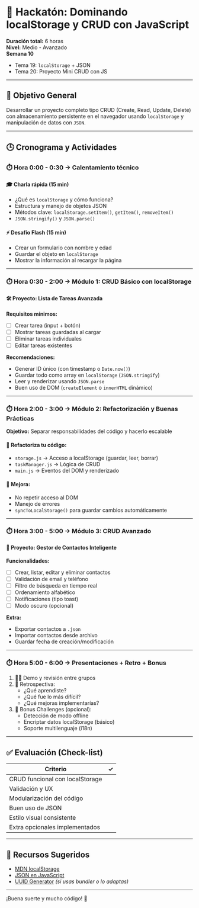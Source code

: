 # 🧠 Hackatón: Dominando localStorage y CRUD con JavaScript

**Duración total:** 6 horas  
**Nivel:** Medio - Avanzado  
**Semana 10**  
- Tema 19: `localStorage` + JSON  
- Tema 20: Proyecto Mini CRUD con JS

---

## 🧩 Objetivo General

Desarrollar un proyecto completo tipo CRUD (Create, Read, Update, Delete) con almacenamiento persistente en el navegador usando `localStorage` y manipulación de datos con `JSON`.

---

## 🕒 Cronograma y Actividades

### ⏱️ Hora 0:00 - 0:30 → Calentamiento técnico

#### 🎓 Charla rápida (15 min)

- ¿Qué es `localStorage` y cómo funciona?
- Estructura y manejo de objetos JSON
- Métodos clave: `localStorage.setItem()`, `getItem()`, `removeItem()`
- `JSON.stringify()` y `JSON.parse()`

#### ⚡ Desafío Flash (15 min)

- Crear un formulario con nombre y edad
- Guardar el objeto en `localStorage`
- Mostrar la información al recargar la página

---

### ⏱️ Hora 0:30 - 2:00 → Módulo 1: CRUD Básico con localStorage

#### 🛠️ Proyecto: Lista de Tareas Avanzada

**Requisitos mínimos:**
- [ ] Crear tarea (input + botón)
- [ ] Mostrar tareas guardadas al cargar
- [ ] Eliminar tareas individuales
- [ ] Editar tareas existentes

**Recomendaciones:**
- Generar ID único (con timestamp o `Date.now()`)
- Guardar todo como array en `localStorage` (`JSON.stringify`)
- Leer y renderizar usando `JSON.parse`
- Buen uso de DOM (`createElement` o `innerHTML` dinámico)

---

### ⏱️ Hora 2:00 - 3:00 → Módulo 2: Refactorización y Buenas Prácticas

**Objetivo:** Separar responsabilidades del código y hacerlo escalable

#### 🔧 Refactoriza tu código:

- `storage.js` → Acceso a localStorage (guardar, leer, borrar)
- `taskManager.js` → Lógica de CRUD
- `main.js` → Eventos del DOM y renderizado

#### 🧪 Mejora:

- No repetir acceso al DOM
- Manejo de errores
- `syncToLocalStorage()` para guardar cambios automáticamente

---

### ⏱️ Hora 3:00 - 5:00 → Módulo 3: CRUD Avanzado

#### 📱 Proyecto: Gestor de Contactos Inteligente

**Funcionalidades:**
- [ ] Crear, listar, editar y eliminar contactos
- [ ] Validación de email y teléfono
- [ ] Filtro de búsqueda en tiempo real
- [ ] Ordenamiento alfabético
- [ ] Notificaciones (tipo toast)
- [ ] Modo oscuro (opcional)

**Extra:**
- Exportar contactos a `.json`
- Importar contactos desde archivo
- Guardar fecha de creación/modificación

---

### ⏱️ Hora 5:00 - 6:00 → Presentaciones + Retro + Bonus

1. 👨‍🏫 Demo y revisión entre grupos
2. 🧠 Retrospectiva:
   - ¿Qué aprendiste?
   - ¿Qué fue lo más difícil?
   - ¿Qué mejoras implementarías?
3. 🎯 Bonus Challenges (opcional):
   - Detección de modo offline
   - Encriptar datos localStorage (básico)
   - Soporte multilenguaje (i18n)

---

## ✅ Evaluación (Check-list)

| Criterio                                | ✓ |
|-----------------------------------------|---|
| CRUD funcional con localStorage         |   |
| Validación y UX                         |   |
| Modularización del código               |   |
| Buen uso de JSON                        |   |
| Estilo visual consistente               |   |
| Extra opcionales implementados          |   |

---

## 🧰 Recursos Sugeridos

- [MDN localStorage](https://developer.mozilla.org/en-US/docs/Web/API/Window/localStorage)
- [JSON en JavaScript](https://developer.mozilla.org/en-US/docs/Web/JavaScript/Reference/Global_Objects/JSON)
- [UUID Generator](https://www.npmjs.com/package/uuid) *(si usas bundler o lo adaptas)*

---

¡Buena suerte y mucho código! 🚀
